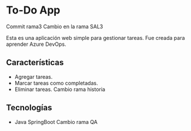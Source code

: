 # To-Do App
Commit rama3
Cambio en la rama SAL3

Esta es una aplicación web simple para gestionar tareas. Fue creada para aprender Azure DevOps.

## Características
- Agregar tareas.
- Marcar tareas como completadas.
- Eliminar tareas.
Cambio rama historia
## Tecnologías
- Java SpringBoot
Cambio rama QA
